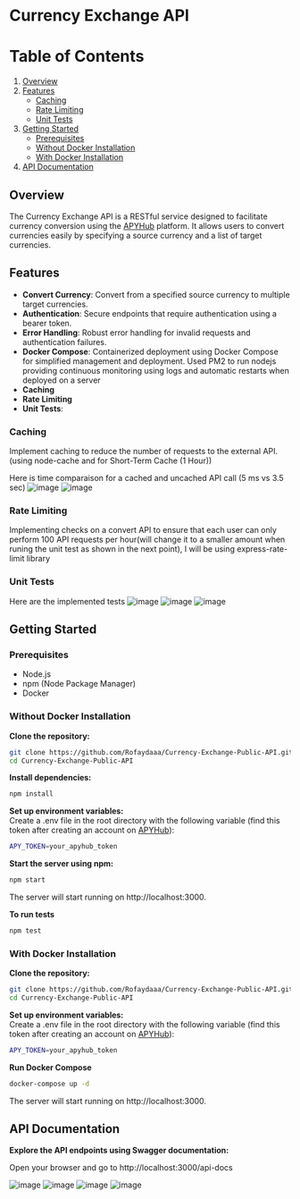 # Currency Exchange API

# Table of Contents

1. [Overview](#overview)
2. [Features](#features)
    - [Caching](#caching)
    - [Rate Limiting](#rate-limiting)
    - [Unit Tests](#unit-tests)
3. [Getting Started](#getting-started)
   - [Prerequisites](#prerequisites)
   - [Without Docker Installation](#without-docker-installation)
   - [With Docker Installation](#with-docker-installation)
4. [API Documentation](#api-documentation)

## Overview
The Currency Exchange API is a RESTful service designed to facilitate currency conversion using the [APYHub](https://apyhub.com/utility/currency-conversion-multiple?ref=public_apis) platform. It allows users to convert currencies easily by specifying a source currency and a list of target currencies.

## Features

- **Convert Currency**: Convert from a specified source currency to multiple target currencies.
- **Authentication**: Secure endpoints that require authentication using a bearer token.
- **Error Handling**: Robust error handling for invalid requests and authentication failures.
- **Docker Compose**: Containerized deployment using Docker Compose for simplified management and deployment.
  Used PM2 to run nodejs providing continuous monitoring using logs and automatic restarts when deployed on a server
- **Caching**
- **Rate Limiting**
- **Unit Tests**:
### Caching 
Implement caching to reduce the number of requests to the external API. (using node-cache and for Short-Term Cache (1 Hour))

  Here is time comparaison for a cached and uncached API call (5 ms vs 3.5 sec)
  ![image](https://github.com/Rofaydaaa/Currency-Exchange-Public-API/assets/125312170/3cc7e8cf-32fa-4658-8018-0bfe7bdae80b)
  ![image](https://github.com/Rofaydaaa/Currency-Exchange-Public-API/assets/125312170/f68104c9-17b2-40fa-97f6-f612a481507e)
### Rate Limiting
Implementing checks on a convert API to ensure that each user can only perform 100 API requests per hour(will change it to a smaller amount when runing the unit test as shown in the next point), I will be using express-rate-limit library
### Unit Tests 
  Here are the implemented tests
  ![image](https://github.com/Rofaydaaa/Currency-Exchange-Public-API/assets/125312170/3c3fa524-3385-4dbc-947b-5df9d90619ba)
  ![image](https://github.com/Rofaydaaa/Currency-Exchange-Public-API/assets/125312170/0807ef61-7f65-409b-bcbc-2362135e79fb)
  ![image](https://github.com/Rofaydaaa/Currency-Exchange-Public-API/assets/125312170/5f55eb8e-f94f-4775-a057-35d7234e2c9e)


## Getting Started
### Prerequisites
- Node.js
- npm (Node Package Manager)
- Docker

### Without Docker Installation
**Clone the repository:**

```bash
git clone https://github.com/Rofaydaaa/Currency-Exchange-Public-API.git
cd Currency-Exchange-Public-API
```

**Install dependencies:**
```bash
npm install
```

**Set up environment variables:**<br>
Create a .env file in the root directory with the following variable (find this token after creating an account on [APYHub](https://apyhub.com/utility/currency-conversion-multiple?ref=public_apis)):
```bash
APY_TOKEN=your_apyhub_token
```
**Start the server using npm:**

```bash
npm start
```
The server will start running on http://localhost:3000.

**To run tests**
```bash
npm test
```

### With Docker Installation
**Clone the repository:**

```bash
git clone https://github.com/Rofaydaaa/Currency-Exchange-Public-API.git
cd Currency-Exchange-Public-API
```

**Set up environment variables:**<br>
Create a .env file in the root directory with the following variable (find this token after creating an account on [APYHub](https://apyhub.com/utility/currency-conversion-multiple?ref=public_apis)):
```bash
APY_TOKEN=your_apyhub_token
```

**Run Docker Compose**
```bash
docker-compose up -d
```
The server will start running on http://localhost:3000.

## API Documentation
**Explore the API endpoints using Swagger documentation:**

Open your browser and go to http://localhost:3000/api-docs

![image](https://github.com/Rofaydaaa/Currency-Exchange-Public-API/assets/125312170/b71aa8c6-68b9-4b8b-817b-d4353b3c8968)
![image](https://github.com/Rofaydaaa/Currency-Exchange-Public-API/assets/125312170/ce9612ea-1035-4e75-950a-e68fdf657d89)
![image](https://github.com/Rofaydaaa/Currency-Exchange-Public-API/assets/125312170/5286bc00-24b6-4a04-a365-e67d96099f8f)
![image](https://github.com/Rofaydaaa/Currency-Exchange-Public-API/assets/125312170/eeb45169-3503-464b-96bf-47dc336513ff)


